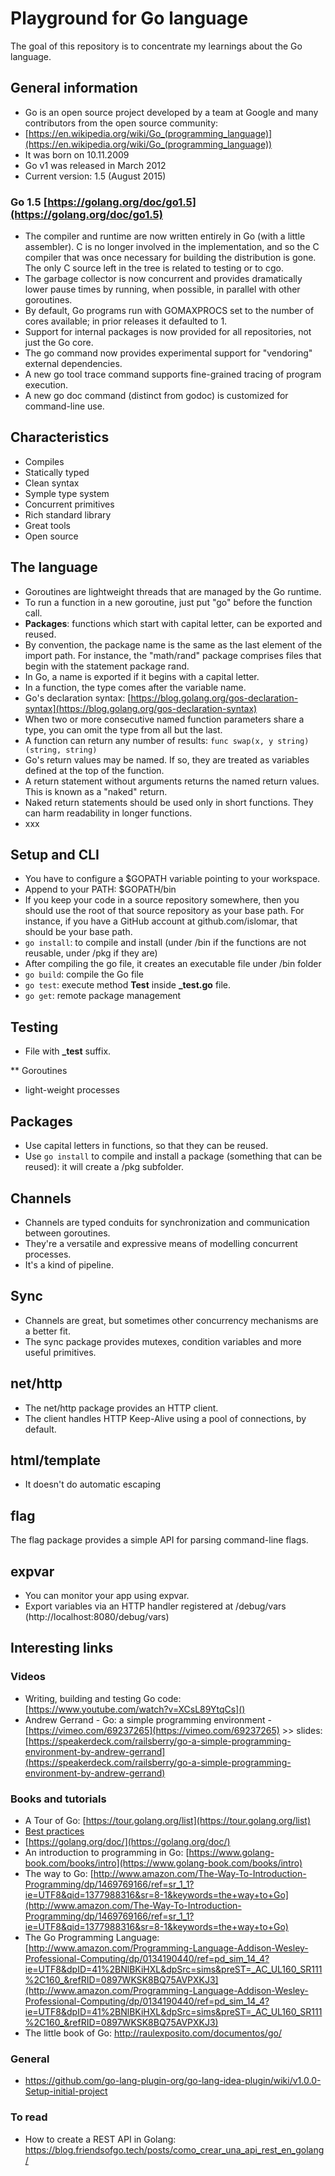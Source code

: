 # Playground for Go language
The goal of this repository is to concentrate my learnings about the Go language.

## General information
* Go is an open source project developed by a team at Google and many contributors from the open source community:
 * [https://en.wikipedia.org/wiki/Go_(programming_language)](https://en.wikipedia.org/wiki/Go_(programming_language))
* It was born on 10.11.2009
* Go v1 was released in March 2012
* Current version: 1.5 (August 2015)

### Go 1.5 [https://golang.org/doc/go1.5](https://golang.org/doc/go1.5)
* The compiler and runtime are now written entirely in Go (with a little assembler). C is no longer involved in the implementation, and so the C compiler that was once necessary for building the distribution is gone. The only C source left in the tree is related to testing or to cgo.
* The garbage collector is now concurrent and provides dramatically lower pause times by running, when possible, in parallel with other goroutines.
* By default, Go programs run with GOMAXPROCS set to the number of cores available; in prior releases it defaulted to 1.
* Support for internal packages is now provided for all repositories, not just the Go core.
* The go command now provides experimental support for "vendoring" external dependencies.
* A new go tool trace command supports fine-grained tracing of program execution.
* A new go doc command (distinct from godoc) is customized for command-line use.


## Characteristics
* Compiles
* Statically typed
* Clean syntax
* Symple type system
* Concurrent primitives
* Rich standard library
* Great tools
* Open source

## The language
* Goroutines are lightweight threads that are managed by the Go runtime.
* To run a function in a new goroutine, just put "go" before the function call.
 * **Packages**: functions which start with capital letter, can be exported and reused.
* By convention, the package name is the same as the last element of the import path. For instance, the "math/rand" package comprises files that begin with the statement package rand.
* In Go, a name is exported if it begins with a capital letter.
* In a function, the type comes after the variable name.
* Go's declaration syntax: [https://blog.golang.org/gos-declaration-syntax](https://blog.golang.org/gos-declaration-syntax)
* When two or more consecutive named function parameters share a type, you can omit the type from all but the last.
* A function can return any number of results: `func swap(x, y string) (string, string)`
* Go's return values may be named. If so, they are treated as variables defined at the top of the function.
* A return statement without arguments returns the named return values. This is known as a "naked" return.
 * Naked return statements should be used only in short functions. They can harm readability in longer functions.
* xxx

## Setup and CLI
* You have to configure a $GOPATH variable pointing to your workspace.
* Append to your PATH: $GOPATH/bin
* If you keep your code in a source repository somewhere, then you should use the root of that source repository as your base path. For instance, if you have a GitHub account at github.com/islomar, that should be your base path.
* `go install`: to compile and install (under /bin if the functions are not reusable, under /pkg if they are)
 * After compiling the go file, it creates an executable file under /bin folder
* `go build`: compile the Go file
* `go test`: execute method **Test** inside **_test.go** file.
* `go get`: remote package management

## Testing
* File with **_test** suffix.

** Goroutines
* light-weight processes

## Packages
* Use capital letters in functions, so that they can be reused.
* Use `go install` to compile and install a package (something that can be reused): it will create a /pkg subfolder.

## Channels
* Channels are typed conduits for synchronization and communication between goroutines.
* They're a versatile and expressive means of modelling concurrent processes.
* It's a kind of pipeline.

## Sync
* Channels are great, but sometimes other concurrency mechanisms are a better fit.
* The sync package provides mutexes, condition variables and more useful primitives.

## net/http
* The net/http package provides an HTTP client.
* The client handles HTTP Keep-Alive using a pool of connections, by default.

## html/template
* It doesn't do automatic escaping

## flag
The flag package provides a simple API for parsing command-line flags.

## expvar
* You can monitor your app using expvar.
* Export variables via an HTTP handler registered at /debug/vars (http://localhost:8080/debug/vars)

## Interesting links

### Videos
* Writing, building and testing Go code: [https://www.youtube.com/watch?v=XCsL89YtqCs]()
* Andrew Gerrand - Go: a simple programming environment - [https://vimeo.com/69237265](https://vimeo.com/69237265) >> slides: [https://speakerdeck.com/railsberry/go-a-simple-programming-environment-by-andrew-gerrand](https://speakerdeck.com/railsberry/go-a-simple-programming-environment-by-andrew-gerrand)


### Books and tutorials
* A Tour of Go: [https://tour.golang.org/list](https://tour.golang.org/list)
* [Best practices](https://peter.bourgon.org/go-best-practices-2016/)
* [https://golang.org/doc/](https://golang.org/doc/)
* An introduction to programming in Go: [https://www.golang-book.com/books/intro](https://www.golang-book.com/books/intro)
* The way to Go: [http://www.amazon.com/The-Way-To-Introduction-Programming/dp/1469769166/ref=sr_1_1?ie=UTF8&qid=1377988316&sr=8-1&keywords=the+way+to+Go](http://www.amazon.com/The-Way-To-Introduction-Programming/dp/1469769166/ref=sr_1_1?ie=UTF8&qid=1377988316&sr=8-1&keywords=the+way+to+Go)
* The Go Programming Language: [http://www.amazon.com/Programming-Language-Addison-Wesley-Professional-Computing/dp/0134190440/ref=pd_sim_14_4?ie=UTF8&dpID=41%2BNlBKiHXL&dpSrc=sims&preST=_AC_UL160_SR111%2C160_&refRID=0897WKSK8BQ75AVPXKJ3](http://www.amazon.com/Programming-Language-Addison-Wesley-Professional-Computing/dp/0134190440/ref=pd_sim_14_4?ie=UTF8&dpID=41%2BNlBKiHXL&dpSrc=sims&preST=_AC_UL160_SR111%2C160_&refRID=0897WKSK8BQ75AVPXKJ3)
* The little book of Go: http://raulexposito.com/documentos/go/

### General
* https://github.com/go-lang-plugin-org/go-lang-idea-plugin/wiki/v1.0.0-Setup-initial-project

### To read
* How to create a REST API in Golang: https://blog.friendsofgo.tech/posts/como_crear_una_api_rest_en_golang/